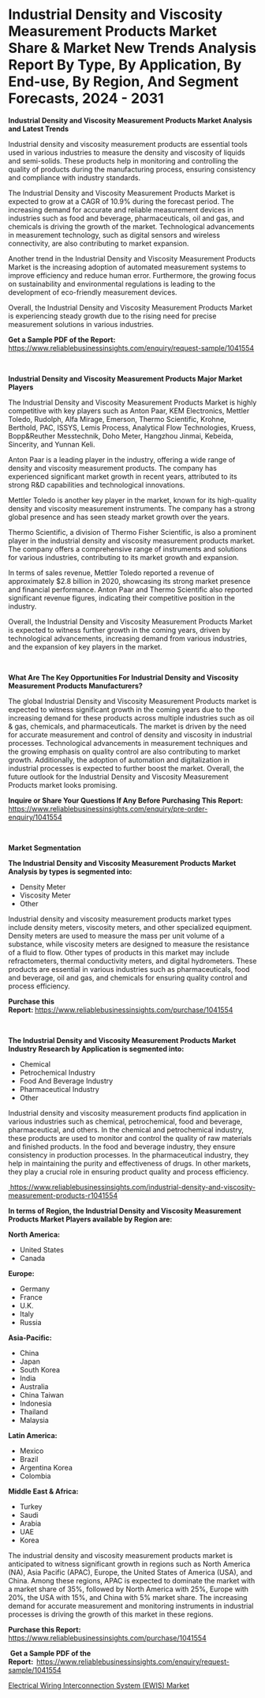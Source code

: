 <p><h1>Industrial Density and Viscosity Measurement Products Market Share & Market New Trends Analysis Report By Type, By Application, By End-use, By Region, And Segment Forecasts, 2024 - 2031</h1></p><p><strong>Industrial Density and Viscosity Measurement Products Market Analysis and Latest Trends</strong></p>
<p><p>Industrial density and viscosity measurement products are essential tools used in various industries to measure the density and viscosity of liquids and semi-solids. These products help in monitoring and controlling the quality of products during the manufacturing process, ensuring consistency and compliance with industry standards.</p><p>The Industrial Density and Viscosity Measurement Products Market is expected to grow at a CAGR of 10.9% during the forecast period. The increasing demand for accurate and reliable measurement devices in industries such as food and beverage, pharmaceuticals, oil and gas, and chemicals is driving the growth of the market. Technological advancements in measurement technology, such as digital sensors and wireless connectivity, are also contributing to market expansion.</p><p>Another trend in the Industrial Density and Viscosity Measurement Products Market is the increasing adoption of automated measurement systems to improve efficiency and reduce human error. Furthermore, the growing focus on sustainability and environmental regulations is leading to the development of eco-friendly measurement devices.</p><p>Overall, the Industrial Density and Viscosity Measurement Products Market is experiencing steady growth due to the rising need for precise measurement solutions in various industries.</p></p>
<p><strong>Get a Sample PDF of the Report:&nbsp;</strong> <a href="https://www.reliablebusinessinsights.com/enquiry/request-sample/1041554">https://www.reliablebusinessinsights.com/enquiry/request-sample/1041554</a></p>
<p>&nbsp;</p>
<p><strong>Industrial Density and Viscosity Measurement Products Major Market Players</strong></p>
<p><p>The Industrial Density and Viscosity Measurement Products Market is highly competitive with key players such as Anton Paar, KEM Electronics, Mettler Toledo, Rudolph, Alfa Mirage, Emerson, Thermo Scientific, Krohne, Berthold, PAC, ISSYS, Lemis Process, Analytical Flow Technologies, Kruess, Bopp&Reuther Messtechnik, Doho Meter, Hangzhou Jinmai, Kebeida, Sincerity, and Yunnan Keli.</p><p>Anton Paar is a leading player in the industry, offering a wide range of density and viscosity measurement products. The company has experienced significant market growth in recent years, attributed to its strong R&D capabilities and technological innovations.</p><p>Mettler Toledo is another key player in the market, known for its high-quality density and viscosity measurement instruments. The company has a strong global presence and has seen steady market growth over the years.</p><p>Thermo Scientific, a division of Thermo Fisher Scientific, is also a prominent player in the industrial density and viscosity measurement products market. The company offers a comprehensive range of instruments and solutions for various industries, contributing to its market growth and expansion.</p><p>In terms of sales revenue, Mettler Toledo reported a revenue of approximately $2.8 billion in 2020, showcasing its strong market presence and financial performance. Anton Paar and Thermo Scientific also reported significant revenue figures, indicating their competitive position in the industry.</p><p>Overall, the Industrial Density and Viscosity Measurement Products Market is expected to witness further growth in the coming years, driven by technological advancements, increasing demand from various industries, and the expansion of key players in the market.</p></p>
<p>&nbsp;</p>
<p><strong>What Are The Key Opportunities For Industrial Density and Viscosity Measurement Products Manufacturers?</strong></p>
<p><p>The global Industrial Density and Viscosity Measurement Products market is expected to witness significant growth in the coming years due to the increasing demand for these products across multiple industries such as oil & gas, chemicals, and pharmaceuticals. The market is driven by the need for accurate measurement and control of density and viscosity in industrial processes. Technological advancements in measurement techniques and the growing emphasis on quality control are also contributing to market growth. Additionally, the adoption of automation and digitalization in industrial processes is expected to further boost the market. Overall, the future outlook for the Industrial Density and Viscosity Measurement Products market looks promising.</p></p>
<p><strong>Inquire or Share Your Questions If Any Before Purchasing This Report:</strong> <a href="https://www.reliablebusinessinsights.com/enquiry/pre-order-enquiry/1041554">https://www.reliablebusinessinsights.com/enquiry/pre-order-enquiry/1041554</a></p>
<p>&nbsp;</p>
<p><strong>Market Segmentation</strong></p>
<p><strong>The Industrial Density and Viscosity Measurement Products Market Analysis by types is segmented into:</strong></p>
<p><ul><li>Density Meter</li><li>Viscosity Meter</li><li>Other</li></ul></p>
<p><p>Industrial density and viscosity measurement products market types include density meters, viscosity meters, and other specialized equipment. Density meters are used to measure the mass per unit volume of a substance, while viscosity meters are designed to measure the resistance of a fluid to flow. Other types of products in this market may include refractometers, thermal conductivity meters, and digital hydrometers. These products are essential in various industries such as pharmaceuticals, food and beverage, oil and gas, and chemicals for ensuring quality control and process efficiency.</p></p>
<p><strong>Purchase this Report:&nbsp;</strong><a href="https://www.reliablebusinessinsights.com/purchase/1041554">https://www.reliablebusinessinsights.com/purchase/1041554</a></p>
<p>&nbsp;</p>
<p><strong>The Industrial Density and Viscosity Measurement Products Market Industry Research by Application is segmented into:</strong></p>
<p><ul><li>Chemical</li><li>Petrochemical Industry</li><li>Food And Beverage Industry</li><li>Pharmaceutical Industry</li><li>Other</li></ul></p>
<p><p>Industrial density and viscosity measurement products find application in various industries such as chemical, petrochemical, food and beverage, pharmaceutical, and others. In the chemical and petrochemical industry, these products are used to monitor and control the quality of raw materials and finished products. In the food and beverage industry, they ensure consistency in production processes. In the pharmaceutical industry, they help in maintaining the purity and effectiveness of drugs. In other markets, they play a crucial role in ensuring product quality and process efficiency.</p></p>
<p><a href="https://www.reliablebusinessinsights.com/industrial-density-and-viscosity-measurement-products-r1041554">&nbsp;https://www.reliablebusinessinsights.com/industrial-density-and-viscosity-measurement-products-r1041554</a></p>
<p><strong>In terms of Region, the Industrial Density and Viscosity Measurement Products Market Players available by Region are:</strong></p>
<p>
    <p> <strong> North America: </strong>
        <ul>
            <li>United States</li>
            <li>Canada</li>
        </ul>
        </p> 
    <p> <strong> Europe: </strong>
        <ul>
            <li>Germany</li>
            <li>France</li>
            <li>U.K.</li>
            <li>Italy</li>
            <li>Russia</li>
        </ul>
        </p> 
    <p> <strong> Asia-Pacific: </strong>
        <ul>
            <li>China</li>
            <li>Japan</li>
            <li>South Korea</li>
            <li>India</li>
            <li>Australia</li>
            <li>China Taiwan</li>
            <li>Indonesia</li>
            <li>Thailand</li>
            <li>Malaysia</li>
        </ul>
        </p> 
    <p> <strong> Latin America: </strong>
        <ul>
            <li>Mexico</li>
            <li>Brazil</li>
            <li>Argentina Korea</li>
            <li>Colombia</li>
        </ul>
        </p> 
    <p> <strong> Middle East & Africa: </strong>
        <ul>
            <li>Turkey</li>
            <li>Saudi</li>
            <li>Arabia</li>
            <li>UAE</li>
            <li>Korea</li>
        </ul>
    </p>
    </p>
<p><p>The industrial density and viscosity measurement products market is anticipated to witness significant growth in regions such as North America (NA), Asia Pacific (APAC), Europe, the United States of America (USA), and China. Among these regions, APAC is expected to dominate the market with a market share of 35%, followed by North America with 25%, Europe with 20%, the USA with 15%, and China with 5% market share. The increasing demand for accurate measurement and monitoring instruments in industrial processes is driving the growth of this market in these regions.</p></p>
<p><strong>Purchase this Report: </strong><a href="https://www.reliablebusinessinsights.com/purchase/1041554">https://www.reliablebusinessinsights.com/purchase/1041554</a></p>
<p>&nbsp;<strong>Get a Sample PDF of the Report:&nbsp;&nbsp;</strong><a href="https://www.reliablebusinessinsights.com/enquiry/request-sample/1041554">https://www.reliablebusinessinsights.com/enquiry/request-sample/1041554</a></p>
<p><strong></strong></p>
<p><p><a href="https://github.com/btwcqfvq34/Market-Research-Report-List-1/blob/main/electrical-wiring-interconnection-system-ewis-market.md">Electrical Wiring Interconnection System (EWIS) Market</a></p></p>